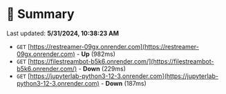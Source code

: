 # 📖 Summary
Last updated: **5/31/2024, 10:38:23 AM**

- `GET` [https://restreamer-09gx.onrender.com](https://restreamer-09gx.onrender.com) - **Up** (982ms)
- `GET` [https://filestreambot-b5k6.onrender.com/](https://filestreambot-b5k6.onrender.com/) - **Down** (229ms)
- `GET` [https://jupyterlab-python3-12-3.onrender.com](https://jupyterlab-python3-12-3.onrender.com) - **Down** (187ms)
